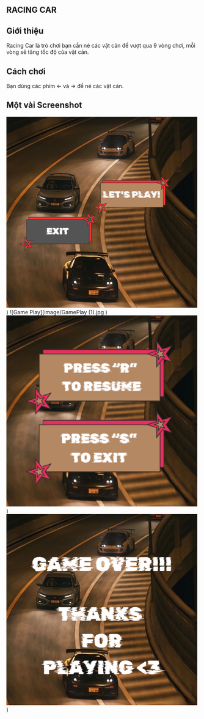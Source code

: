 
## RACING CAR

## Giới thiệu
Racing Car là trò chơi bạn cần né các vật cản để vượt qua 9 vòng chơi, mỗi vòng sẽ tăng tốc độ của vật cản.

## Cách chơi
Bạn dùng các phím <- và -> để né các vật cản.

## Một vài Screenshot
![Main Menu](image/playmenu.png)
)
![Game Play](image/GamePlay (1).jpg
)
![Paused Menu](image/pausedmenu.png)
)
![Game Over](image/gameover.png)
)
